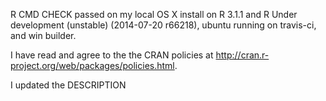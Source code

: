 R CMD CHECK passed on my local OS X install on R 3.1.1 and R Under development (unstable) (2014-07-20 r66218), ubuntu running on travis-ci, and win builder.

I have read and agree to the the CRAN policies at http://cran.r-project.org/web/packages/policies.html.

I updated the DESCRIPTION 
